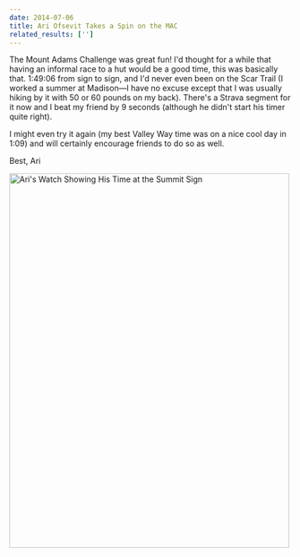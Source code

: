 ```yaml
---
date: 2014-07-06
title: Ari Ofsevit Takes a Spin on the MAC
related_results: ['']
---
```


<p>The Mount Adams Challenge was great fun! I'd thought for a while that having an informal race to a hut would be a good time, this was basically that. 1:49:06 from sign to sign, and I'd never even been on the Scar Trail (I worked a summer at Madison—I have no excuse except that I was usually hiking by it with 50 or 60 pounds on my back). There's a Strava segment for it now and I beat my friend by 9 seconds (although he didn't start his timer quite right).</p>
<p>I might even try it again (my best Valley Way time was on a nice cool day in 1:09) and will certainly encourage friends to do so as well.</p>
<p>Best,
Ari</p>
<img src="/images/uploads/tumblrinlinepkrv53qzpe1si9ly8500.jpg" alt="Ari's Watch Showing His Time at the Summit Sign" width="500" height="669" class="img-fluid">

